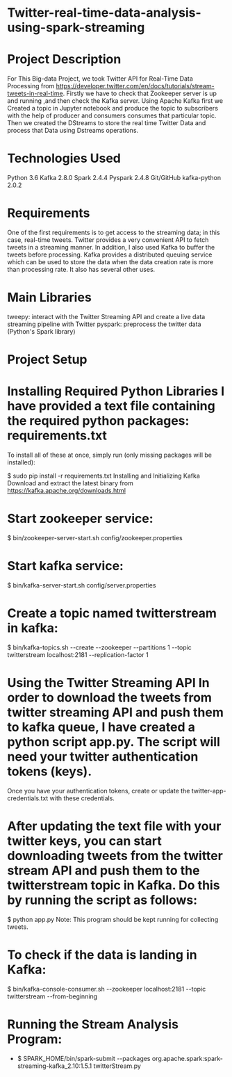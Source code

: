 # Twitter-real-time-data-analysis-using-spark-streaming

# Project Description
For This Big-data Project, we took Twitter API for Real-Time Data Processing from https://developer.twitter.com/en/docs/tutorials/stream-tweets-in-real-time. Firstly we have to check that Zookeeper server is up and running ,and then check the Kafka server. Using Apache Kafka first we Created a topic in Jupyter notebook and produce the topic to subscribers with the help of producer and consumers consumes that particular topic. Then we created the DStreams to store the real time Twitter Data and process that Data using Dstreams operations.

# Technologies Used
Python 3.6
Kafka 2.8.0
Spark 2.4.4
Pyspark 2.4.8
Git/GitHub
kafka-python 2.0.2

# Requirements
One of the first requirements is to get access to the streaming data; in this case, real-time tweets. Twitter provides a very convenient API to fetch tweets in a streaming manner. In addition, I also used Kafka to buffer the tweets before processing. Kafka provides a distributed queuing service which can be used to store the data when the data creation rate is more than processing rate. It also has several other uses.

# Main Libraries
tweepy: interact with the Twitter Streaming API and create a live data streaming pipeline with Twitter
pyspark: preprocess the twitter data (Python's Spark library)

# Project Setup
# Installing Required Python Libraries I have provided a text file containing the required python packages: requirements.txt
To install all of these at once, simply run (only missing packages will be installed):

$ sudo pip install -r requirements.txt
Installing and Initializing Kafka Download and extract the latest binary from https://kafka.apache.org/downloads.html
# Start zookeeper service:
$ bin/zookeeper-server-start.sh config/zookeeper.properties
# Start kafka service:
$ bin/kafka-server-start.sh config/server.properties
# Create a topic named twitterstream in kafka:
$ bin/kafka-topics.sh --create --zookeeper --partitions 1 --topic twitterstream localhost:2181 --replication-factor 1
# Using the Twitter Streaming API In order to download the tweets from twitter streaming API and push them to kafka queue, I have created a python script app.py. The script will need your twitter authentication tokens (keys).
Once you have your authentication tokens, create or update the twitter-app-credentials.txt with these credentials.

# After updating the text file with your twitter keys, you can start downloading tweets from the twitter stream API and push them to the twitterstream topic in Kafka. Do this by running the script as follows:

$ python app.py
Note: This program should be kept running for collecting tweets.

# To check if the data is landing in Kafka:
$ bin/kafka-console-consumer.sh --zookeeper localhost:2181 --topic twitterstream --from-beginning
# Running the Stream Analysis Program:
* $ SPARK_HOME/bin/spark-submit --packages org.apache.spark:spark-streaming-kafka_2.10:1.5.1 twitterStream.py
